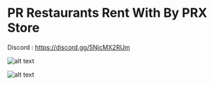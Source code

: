 # PR Restaurants Rent With By PRX Store

Discord : https://discord.gg/5NjcMX2RUm

![alt text](https://cdn.discordapp.com/attachments/1205404688229470258/1222611108557230180/25.png?ex=662b4793&is=6629f613&hm=ec836db8e6710f432c4178e42506652e6dc07685a8664270db4be495861acaf8&)


![alt text](https://cdn.discordapp.com/attachments/1222730145773785098/1232647540256669778/2024-04-24_135206.png?ex=662b897b&is=662a37fb&hm=c387a02ca5b37afa73a427c177cb48fc1590eb9921fb2a0e464afd64e2879e67&)
